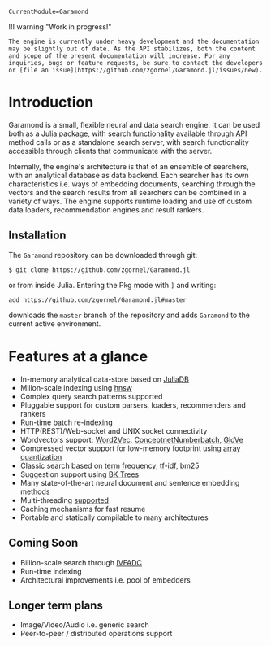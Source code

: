```@meta
CurrentModule=Garamond
```

!!! warning "Work in progress!"

    The engine is currently under heavy development and the documentation may be slightly out of date. As the API stabilizes, both the content and scope of the present documentation will increase. For any inquiries, bugs or feature requests, be sure to contact the developers or [file an issue](https://github.com/zgornel/Garamond.jl/issues/new).

# Introduction

Garamond is a small, flexible neural and data search engine. It can be used both as a Julia package, with search functionality available through API method calls or as a standalone search server, with search functionality accessible through clients that communicate with the server.

Internally, the engine's architecture is that of an ensemble of searchers, with an analytical database as data backend. Each searcher has its own characteristics i.e. ways of embedding documents, searching through the vectors and the search results from all searchers can be combined in a variety of ways. The engine supports runtime loading and use of custom data loaders, recommendation engines and result rankers.

## Installation

The `Garamond` repository can be downloaded through git:
```
$ git clone https://github.com/zgornel/Garamond.jl
```
or from inside Julia. Entering the Pkg mode with `]` and writing:
```
add https://github.com/zgornel/Garamond.jl#master
```
downloads the `master` branch of the repository and adds `Garamond` to the current active environment.


# Features at a glance

- In-memory analytical data-store based on [JuliaDB](https://juliadb.org)
- Millon-scale indexing using [hnsw](https://arxiv.org/abs/1603.09320)
- Complex query search patterns supported
- Pluggable support for custom parsers, loaders, recommenders and rankers
- Run-time batch re-indexing
- HTTP(REST)/Web-socket and UNIX socket connectivity
- Wordvectors support: [Word2Vec](https://en.wikipedia.org/wiki/Word2vec), [ConceptnetNumberbatch](https://github.com/commonsense/conceptnet-numberbatch), [GloVe](https://nlp.stanford.edu/projects/glove/)
- Compressed vector support for low-memory footprint using [array quantization](https://github.com/zgornel/QuantizedArrays.jl)
- Classic search based on [term frequency](https://en.wikipedia.org/wiki/Tf%E2%80%93idf#Term_frequency_2), [tf-idf](https://en.wikipedia.org/wiki/Tf%E2%80%93idf#Term_frequency%E2%80%93Inverse_document_frequency), [bm25](https://en.wikipedia.org/wiki/Okapi_BM25)
- Suggestion support using [BK Trees](https://en.wikipedia.org/wiki/BK-tree)
- Many state-of-the-art neural document and sentence embedding methods
- Multi-threading [supported](https://github.com/zgornel/Garamond.jl/tree/cc-multithreading)
- Caching mechanisms for fast resume
- Portable and statically compilable to many architectures

## Coming Soon
- Billion-scale search through [IVFADC](https://github.com/JuliaNeighbors/IVFADC.jl)
- Run-time indexing
- Architectural improvements i.e. pool of embedders

## Longer term plans
- Image/Video/Audio i.e. generic search
- Peer-to-peer / distributed operations support

